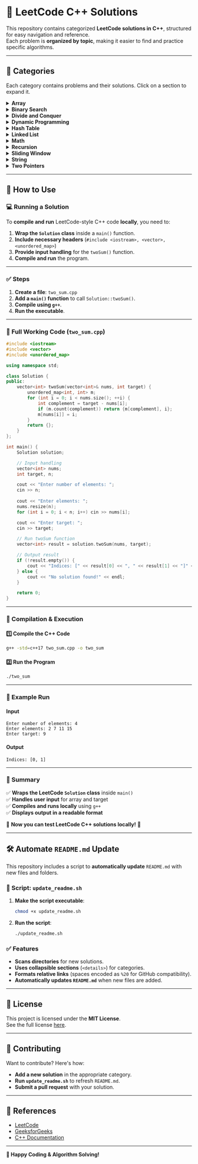 # 📘 LeetCode C++ Solutions

This repository contains categorized **LeetCode solutions in C++**, structured for easy navigation and reference.  
Each problem is **organized by topic**, making it easier to find and practice specific algorithms.

---

## 📂 Categories
Each category contains problems and their solutions. Click on a section to expand it.

<details>
<summary><strong>Array</strong></summary>

- [1. Two Sum.md](Array/1.%20Two%20Sum.md)
- [4. Median of Two Sorted Arrays.md](Array/4.%20Median%20of%20Two%20Sorted%20Arrays.md)

</details>

<details>
<summary><strong>Binary Search</strong></summary>

- [4. Median of Two Sorted Arrays.md](Binary%20Search/4.%20Median%20of%20Two%20Sorted%20Arrays.md)

</details>

<details>
<summary><strong>Divide and Conquer</strong></summary>

- [4. Median of Two Sorted Arrays.md](Divide%20and%20Conquer/4.%20Median%20of%20Two%20Sorted%20Arrays.md)

</details>

<details>
<summary><strong>Dynamic Programming</strong></summary>

- [10. Regular Expression Matching.md](Dynamic%20Programming/10.%20Regular%20Expression%20Matching.md)
- [5. Longest Palindromic Substring.md](Dynamic%20Programming/5.%20Longest%20Palindromic%20Substring.md)

</details>

<details>
<summary><strong>Hash Table</strong></summary>

- [1. Two Sum.md](Hash%20Table/1.%20Two%20Sum.md)
- [3. Longest Substring Without Repeating Characters.md](Hash%20Table/3.%20Longest%20Substring%20Without%20Repeating%20Characters.md)

</details>

<details>
<summary><strong>Linked List</strong></summary>

- [2. Add Two Numbers.md](Linked%20List/2.%20Add%20Two%20Numbers.md)

</details>

<details>
<summary><strong>Math</strong></summary>

- [2. Add Two Numbers.md](Math/2.%20Add%20Two%20Numbers.md)
- [7. Reverse Integer.md](Math/7.%20Reverse%20Integer.md)
- [9. Palindrome Number.md](Math/9.%20Palindrome%20Number.md)

</details>

<details>
<summary><strong>Recursion</strong></summary>

- [10. Regular Expression Matching.md](Recursion/10.%20Regular%20Expression%20Matching.md)
- [2. Add Two Numbers.md](Recursion/2.%20Add%20Two%20Numbers.md)

</details>

<details>
<summary><strong>Sliding Window</strong></summary>

- [3. Longest Substring Without Repeating Characters.md](Sliding%20Window/3.%20Longest%20Substring%20Without%20Repeating%20Characters.md)

</details>

<details>
<summary><strong>String</strong></summary>

- [10. Regular Expression Matching.md](String/10.%20Regular%20Expression%20Matching.md)
- [3. Longest Substring Without Repeating Characters.md](String/3.%20Longest%20Substring%20Without%20Repeating%20Characters.md)
- [5. Longest Palindromic Substring.md](String/5.%20Longest%20Palindromic%20Substring.md)
- [6. Zigzag Conversion.md](String/6.%20Zigzag%20Conversion.md)
- [8. String to Integer (atoi).md](String/8.%20String%20to%20Integer%20(atoi).md)

</details>

<details>
<summary><strong>Two Pointers</strong></summary>

- [5. Longest Palindromic Substring.md](Two%20Pointers/5.%20Longest%20Palindromic%20Substring.md)

</details>

---

## 🚀 How to Use

### **💻 Running a Solution**
To **compile and run** LeetCode-style C++ code **locally**, you need to:
1. **Wrap the `Solution` class** inside a `main()` function.
2. **Include necessary headers** (`#include <iostream>, <vector>, <unordered_map>`)
3. **Provide input handling** for the `twoSum()` function.
4. **Compile and run** the program.

---

### **✅ Steps**
1. **Create a file**: `two_sum.cpp`
2. **Add a `main()` function** to call `Solution::twoSum()`.
3. **Compile using `g++`**.
4. **Run the executable**.

---

### **📝 Full Working Code (`two_sum.cpp`)**
```cpp
#include <iostream>
#include <vector>
#include <unordered_map>

using namespace std;

class Solution {
public:
    vector<int> twoSum(vector<int>& nums, int target) {
        unordered_map<int, int> m;
        for (int i = 0; i < nums.size(); ++i) {
            int complement = target - nums[i];
            if (m.count(complement)) return {m[complement], i};
            m[nums[i]] = i;
        }
        return {};
    }
};

int main() {
    Solution solution;

    // Input handling
    vector<int> nums;
    int target, n;

    cout << "Enter number of elements: ";
    cin >> n;
    
    cout << "Enter elements: ";
    nums.resize(n);
    for (int i = 0; i < n; i++) cin >> nums[i];

    cout << "Enter target: ";
    cin >> target;

    // Run twoSum function
    vector<int> result = solution.twoSum(nums, target);

    // Output result
    if (!result.empty()) {
        cout << "Indices: [" << result[0] << ", " << result[1] << "]" << endl;
    } else {
        cout << "No solution found!" << endl;
    }

    return 0;
}
```

---

### **🔧 Compilation & Execution**
#### **1️⃣ Compile the C++ Code**
```bash
g++ -std=c++17 two_sum.cpp -o two_sum
```

#### **2️⃣ Run the Program**
```bash
./two_sum
```

---

### **🎯 Example Run**
#### **Input**
```
Enter number of elements: 4
Enter elements: 2 7 11 15
Enter target: 9
```
#### **Output**
```
Indices: [0, 1]
```

---

### **📌 Summary**
✅ **Wraps the LeetCode `Solution` class** inside `main()`  
✅ **Handles user input** for array and target  
✅ **Compiles and runs locally** using `g++`  
✅ **Displays output in a readable format**  

🚀 **Now you can test LeetCode C++ solutions locally!** 🚀

---

## 🛠 Automate `README.md` Update
This repository includes a script to **automatically update** `README.md` with new files and folders.

### 📝 Script: `update_readme.sh`
1. **Make the script executable**:
   ```bash
   chmod +x update_readme.sh
   ```
2. **Run the script**:
   ```bash
   ./update_readme.sh
   ```

### ✅ Features
- **Scans directories** for new solutions.
- **Uses collapsible sections** (`<details>`) for categories.
- **Formats relative links** (spaces encoded as `%20` for GitHub compatibility).
- **Automatically updates `README.md`** when new files are added.

---

## 📜 License
This project is licensed under the **MIT License**.  
See the full license [here](LICENSE).

---

## 🤝 Contributing
Want to contribute? Here's how:
- **Add a new solution** in the appropriate category.
- **Run `update_readme.sh`** to refresh `README.md`.
- **Submit a pull request** with your solution.

---

## 🔗 References
- [LeetCode](https://leetcode.com/)
- [GeeksforGeeks](https://www.geeksforgeeks.org/)
- [C++ Documentation](https://en.cppreference.com/w/)

---

**🚀 Happy Coding & Algorithm Solving!**
